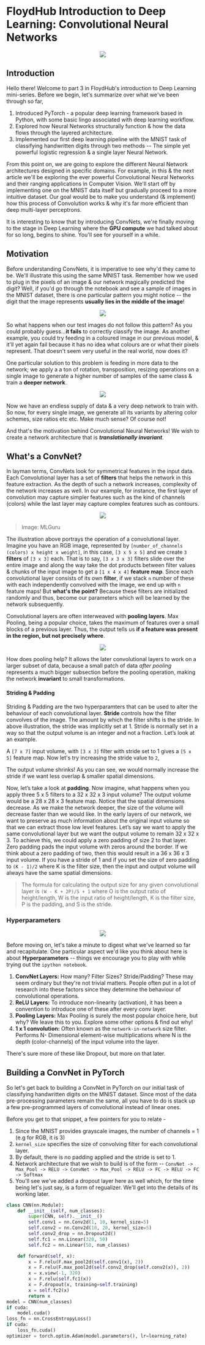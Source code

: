 # FloydHub Introduction to Deep Learning: Convolutional Neural Networks

<p align="center">
  <img src="https://blog.floydhub.com/static/5dbb96f16b91ac0639a42e2dfbd0d901-47668.jpg"/>
</p>

## Introduction

Hello there! Welcome to part 3 in FloydHub's introduction to Deep Learning mini-series. Before we begin, let's summarize over what we've been through so far,

  1. Introduced PyTorch - a popular deep learning framework based in Python, with some basic lingo associated with deep learning workflow.
  2. Explored how Neural Networks structurally function & how the data flows through the layered architecture.
  3. Implemented our first deep learning pipeline with the MNIST task of classifying handwritten digits through two methods -- The simple yet powerful logistic regression & a single layer Neural Network.

From this point on, we are going to explore the different Neural Network architectures designed in specific domains. For example, in this & the next article we'll be exploring the ever powerful Convolutional Neural Networks and their ranging applications in Computer Vision. We'll start off by implementing one on the MNIST data itself but gradually proceed to a more intuitive dataset. Our goal would be to make you understand (& implement) how this process of Convolution works & why it's far more efficient than deep multi-layer perceptrons.

It is interesting to know that by introducing ConvNets, we're finally moving to the stage in Deep Learning where the **GPU compute** we had talked about for so long, begins to shine. You'll see for yourself in a while.

## Motivation

Before understanding ConvNets, it is imperative to see why'd they came to be. We'll illustrate this using the same MNIST task. Remember how we used to plug in the pixels of an image & our network magically predicted the digit? Well, if you'd go through the notebook and see a sample of images in the MNIST dataset, there is one particular pattern you might notice -- the digit that the image represents **usually lies in the middle of the image**!

<p align="center">
  <img src="https://cdn-images-1.medium.com/max/800/1*5ciREAL7xdyXcD-cSRP7Jw.png"/>
  </p>

So what happens when our test images do not follow this pattern? As you could probably guess...**it fails** to correctly classify the image. As another example, you could try feeding in a coloured image in our previous model, & it'll yet again fail because it has no idea what colours are or what their pixels represent. That doesn't seem very useful in the real world, now does it?

One particular solution to this problem is feeding in more data to the network; we apply a a ton of rotation, transposition, resizing operations on a single image to generate a higher number of samples of the same class & train a **deeper network**.

<p align="center">
<img src="https://cdn-images-1.medium.com/max/800/1*biD9eS5eB6zXzieonNk-VQ.png"/>
</p>

Now we have an endless supply of data & a very deep network to train with. So now, for every single image, we generate all its variants by altering color schemes, size ratios etc etc. Make much sense? Of course not!

And that's the motivation behind Convolutional Neural Networks! We wish to create a network architecture that is ***translationally invariant***.

## What's a ConvNet?

In layman terms, ConvNets look for symmetrical features in the input data. Each Convolutional layer has a set of **filters** that helps the network in this feature extraction. As the depth of such a network increases, complexity of the network increases as well. In our example, for instance, the first layer of convolution may capture simpler features such as the kind of channels (colors) while the last layer may capture complex features such as contours.

<p align="center">
<img src="http://machinelearninguru.com/_images/topics/computer_vision/basics/convolutional_layer_1/rgb.gif"/>
</p>

>Image: MLGuru

The illustration above portrays the operation of a convolutional layer. Imagine you have an RGB image, represented by `[number_of_channels (colors) x height x weight]`, in this case, `[3 x 5 x 5]` and we create `3` **filters** of `[3 x 3]` each. That is to say, `[3 x 3 x 3]` filters slide over the entire image and along the way take the dot products between filter values & chunks of the input image to get a `[1 x 4 x 4]` **feature map**. Since each convolutional layer consists of its own **filter**, if we stack `n` number of these with each independently convolved with the image, we end up with `n` feature maps! But **what's the point?** Because these filters are initialized randomly and thus, become our parameters which will be learned by the network subsequently.

Convolutional layers are often interweaved with **pooling layers**. Max Pooling, being a popular choice, takes the maximum of features over a small blocks of a previous layer. Thus, the output tells us **if a feature was present in the region, but not precisely where**.

<p align="center">
<img src="http://cs231n.github.io/assets/cnn/maxpool.jpeg"/>
</p>

How does pooling help? It allows the later convolutional layers to work on a larger subset of data, because a small patch of data *after pooling* represents a much bigger subsection before the pooling operation, making the network **invariant** to small transformations.

#### Striding & Padding

Striding & Padding are the two hyperparamters that can be used to alter the behaviour of each convolutional layer. **Stride** controls how the filter convolves of the image. The amount by which the filter shifts is the stride. In above illustration, the stride was implicitly set at 1. Stride is normally set in a way so that the output volume is an integer and not a fraction. Let’s look at an example.

<p align="center">
<img="https://adeshpande3.github.io/assets/Stride1.png"/>
</p>

A `[7 x 7]` input volume, with `[3 x 3]` filter with stride set to 1 gives a `[5 x 5]` feature map. Now let's try increasing the stride value to `2`,

<p align="center">
<img="https://adeshpande3.github.io/assets/Stride2.png"/>
</p>

The output volume shrinks! As you can see, we would normally increase the stride if we want less overlap & smaller spatial dimensions.

Now, let’s take a look at **padding**. Now imagine, what happens when you apply three 5 x 5 filters to a 32 x 32 x 3 input volume? The output volume would be a 28 x 28 x 3 feature map. Notice that the spatial dimensions decrease. As we make the network deeper, the size of the volume will decrease faster than we would like. In the early layers of our network, we want to preserve as much information about the original input volume so that we can extract those low level features. Let’s say we want to apply the same convolutional layer but we want the output volume to remain 32 x 32 x 3. To achieve this, we could apply a zero padding of size 2 to that layer. Zero padding pads the input volume with zeros around the border. If we think about a zero padding of two, then this would result in a 36 x 36 x 3 input volume. If you have a stride of 1 and if you set the size of zero padding to `(K - 1)/2` where K is the filter size, then the input and output volume will always have the same spatial dimensions.

<p align="center">
<img="https://adeshpande3.github.io/assets/Pad.png"/>
</p>

>The formula for calculating the output size for any given convolutional layer is `(W - K + 2P)/S + 1` where O is the output ratio of height/length, W is the input ratio of height/length, K is the filter size, P is the padding, and S is the stride.

### Hyperparameters

<p align="center">
<img src="https://media.mljar.com/blog/are-hyper-parameters-really-important-in-machine-learning/hyper-parameters.jpg"/>
</p>

Before moving on, let's take a minute to digest what we've learned so far and recapitulate. One particular aspect we'd like you think about here is about **Hyperparameters** -- things we encourage you to play with while trying out the `ipython notebook`.

  1. **ConvNet Layers:** How many? Filter Sizes? Stride/Padding? These may seem ordinary but they're not trivial matters. People often put in a lot of research into these factors since they determine the behaviour of convolutional operations.
  2. **ReLU Layers:** To introduce non-linearity (activation), it has been a convention to introduce one of these after every conv layer.  
  3. **Pooling Layers:** Max Pooling is surely the most popular choice here, but why? We leave this to you. Explore some other options & find out why!
  4. **1 x 1 convolution:** Often known as the `network-in-network` size filter. Performs N- Dimensional element-wise multiplications where N is the depth (color-channels) of the input volume into the layer.

There's sure more of these like Dropout, but more on that later.

## Building a ConvNet in PyTorch

So let's get back to building a ConvNet in PyTorch on our initial task of classifying handwritten digits on the MNIST dataset. Since most of the data pre-processing parameters remain the same, all you have to do is stack up a few pre-programmed layers of convolutional instead of linear ones.

Before you get to that snippet, a few pointers for you to relate -

  1. Since the MNIST provides grayscale images, the number of channels = 1 (e.g for RGB, it is 3)
  2. `kernel_size` specifies the size of convolving filter for each convolutional layer.
  3. By default, there is no padding applied and the stride is set to 1.
  4. Network architecture that we wish to build is of the form -- `ConvNet -> Max_Pool -> RELU -> ConvNet -> Max_Pool -> RELU -> FC -> RELU -> FC -> Softmax`
  5. You'll see we've added a dropout layer here as well which, for the time being let's just say, is a form of regualizer. We'll get into the details of its working later.

```python
class CNN(nn.Module):
    def __init__(self, num_classes):
        super(CNN, self).__init__()
        self.conv1 = nn.Conv2d(1, 10, kernel_size=5)
        self.conv2 = nn.Conv2d(10, 20, kernel_size=5)
        self.conv2_drop = nn.Dropout2d()
        self.fc1 = nn.Linear(320, 50)
        self.fc2 = nn.Linear(50, num_classes)

    def forward(self, x):
        x = F.relu(F.max_pool2d(self.conv1(x), 2))
        x = F.relu(F.max_pool2d(self.conv2_drop(self.conv2(x)), 2))
        x = x.view(-1, 320)
        x = F.relu(self.fc1(x))
        x = F.dropout(x, training=self.training)
        x = self.fc2(x)
        return x
model = CNN(num_classes)
if cuda:
    model.cuda()
loss_fn = nn.CrossEntropyLoss()
if cuda:
    loss_fn.cuda()
optimizer = torch.optim.Adam(model.parameters(), lr=learning_rate)

